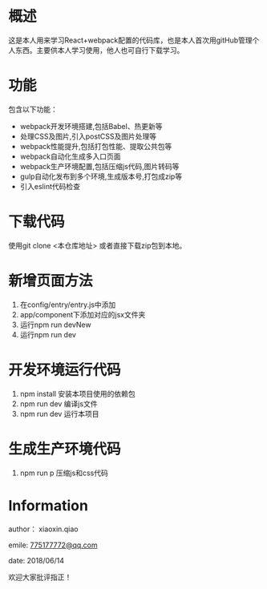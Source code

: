 # 概述

这是本人用来学习React+webpack配置的代码库，也是本人首次用gitHub管理个人东西。主要供本人学习使用，他人也可自行下载学习。



# 功能

包含以下功能：

- webpack开发环境搭建,包括Babel、热更新等
- 处理CSS及图片,引入postCSS及图片处理等
- webpack性能提升,包括打包性能、提取公共包等
- webpack自动化生成多入口页面
- webpack生产环境配置,包括压缩js代码,图片转码等
- gulp自动化发布到多个环境,生成版本号,打包成zip等
- 引入eslint代码检查



# 下载代码

使用git clone <本仓库地址> 或者直接下载zip包到本地。



# 新增页面方法

1.  在config/entry/entry.js中添加
2.  app/component下添加对应的jsx文件夹
3.  运行npm run devNew
4.  运行npm run dev





# 开发环境运行代码

1.  npm install 安装本项目使用的依赖包
2.  npm run dev 编译js文件
3.  npm run dev 运行本项目




# 生成生产环境代码

1.  npm run p 压缩js和css代码




# Information

author： xiaoxin.qiao

emile: 775177772@qq.com

date: 2018/06/14

欢迎大家批评指正！


